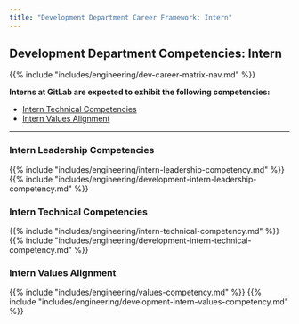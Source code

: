 ```yaml
---
title: "Development Department Career Framework: Intern"
---
```


## Development Department Competencies: Intern

{{% include "includes/engineering/dev-career-matrix-nav.md" %}}

**Interns at GitLab are expected to exhibit the following competencies:**

- [Intern Technical Competencies](#intern-technical-competencies)
- [Intern Values Alignment](#intern-values-alignment)

---

### Intern Leadership Competencies

{{% include "includes/engineering/intern-leadership-competency.md" %}}
{{% include "includes/engineering/development-intern-leadership-competency.md" %}}
  
### Intern Technical Competencies

{{% include "includes/engineering/intern-technical-competency.md" %}}
{{% include "includes/engineering/development-intern-technical-competency.md" %}}

### Intern Values Alignment

{{% include "includes/engineering/values-competency.md" %}}
{{% include "includes/engineering/development-intern-values-competency.md" %}}

